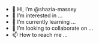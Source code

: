 - 👋 Hi, I’m @shazia-massey
- 👀 I’m interested in ...
- 🌱 I’m currently learning ...
- 💞️ I’m looking to collaborate on ...
- 📫 How to reach me ...

<!---
shazia-massey/shazia-massey is a ✨ special ✨ repository because its `README.md` (this file) appears on your GitHub profile.
You can click the Preview link to take a look at your changes.
--->
